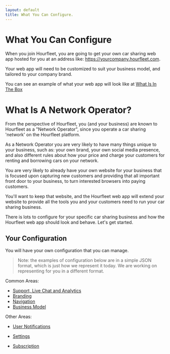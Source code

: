 ```yaml
---
layout: default
title: What You Can Configure.
---
```

# What You Can Configure

When you join Hourfleet, you are going to get your own car sharing web app hosted for you at an address like: https://yourcompany.hourfleet.com.

Your web app will need to be customized to suit your business model, and tailored to your company brand.

You can see an example of what your web app will look like at [What Is In The Box](inthebox.html)

# What Is A Network Operator?
From the perspective of Hourfleet, you (and your business) are known to Hourfleet as a "Network Operator", since you operate a car sharing 'network' on the Hourfleet platform. 

As a Network Operator you are very likely to have many things unique to your business, such as: your own brand, your own social media presence, and also different rules about how your price and charge your customers for renting and borrowing cars on your network.

You are very likely to already have your own website for your business that is focused upon capturing new customers and providing that all important front door to your business, to turn interested browsers into paying customers. 

You'll want to keep that website, and the Hourfleet web app will extend your website to provide all the tools you and your customers need to run your car sharing business.

There is lots to configure for your specific car sharing business and how the Hourfleet web app should look and behave. Let's get started.

## Your Configuration
You will have your own configuration that you can manage.

> Note: the examples of configuration below are  in a simple JSON format, which is just how we represent it today. We are working on representing for you in a different format.

Common Areas:

- [Support, Live Chat and Analytics](configure-support.html)
- [Branding](configure-branding.html)
- [Navigation](configure-navigation.html)
- [Business Model](configure-businessmodel.html)

Other Areas:

- [User Notifications](configure-notifications.html)
- [Settings](configure-settings.html)

- [Subscription](configure-subscription.html)